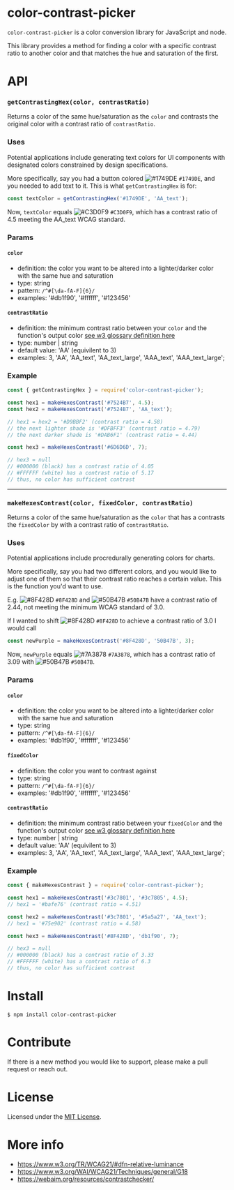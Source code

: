 # color-contrast-picker

`color-contrast-picker` is a color conversion library for JavaScript and node.

This library provides a method for finding a color with a specific contrast ratio to another color and that matches the hue and saturation of the first.

# API

### `getContrastingHex(color, contrastRatio)`

Returns a color of the same hue/saturation as the `color` and contrasts the original color with a contrast ratio of `contrastRatio`.

### Uses

Potential applications include generating text colors for UI components with designated colors constrained by design specifications.

More specifically, say you had a button colored ![#1749DE](https://placehold.co/15x15/1749DE/1749DE.png) `#1749DE`, and you needed to add text to it. This is what `getContrastingHex` is for:

```javascript
const textColor = getContrastingHex('#1749DE', 'AA_text');
```

Now, `textColor` equals ![#C3D0F9](https://placehold.co/15x15/C3D0F9/C3D0F9.png) `#C3D0F9`, which has a contrast ratio of 4.5 meeting the AA_text WCAG standard.

### Params

#### `color`
- definition: the color you want to be altered into a lighter/darker color with the same hue and saturation
- type: string
- pattern: `/^#[\da-fA-F]{6}/`
- examples: '#db1f90', '#ffffff', '#123456'

#### `contrastRatio`
- definition: the minimum contrast ratio between your `color` and the function's output color [see w3 glossary definition here](https://www.w3.org/TR/WCAG21/#glossary)
- type: number | string
- default value: 'AA' (equivilent to 3)
- examples: 3, 'AA', 'AA_text', 'AA_text_large', 'AAA_text', 'AAA_text_large';

### Example

```js
const { getContrastingHex } = require('color-contrast-picker');

const hex1 = makeHexesContrast('#7524B7', 4.5);
const hex2 = makeHexesContrast('#7524B7', 'AA_text');

// hex1 = hex2 = '#D9BBF2' (contrast ratio = 4.58)
// the next lighter shade is '#DFBFF3' (contrast ratio = 4.79)
// the next darker shade is '#DAB6F1' (contrast ratio = 4.44)

const hex3 = makeHexesContrast('#6D6D6D', 7);

// hex3 = null
// #000000 (black) has a contrast ratio of 4.05
// #FFFFFF (white) has a contrast ratio of 5.17
// thus, no color has sufficient contrast
```

---
### `makeHexesContrast(color, fixedColor, contrastRatio)`

Returns a color of the same hue/saturation as the `color` that has a contrasts the `fixedColor` by with a contrast ratio of `contrastRatio`.

### Uses

Potential applications include procredurally generating colors for charts.

More specifically, say you had two different colors, and you would like to adjust one of them so that their contrast ratio reaches a certain value. This is the function you'd want to use.

E.g. ![#8F428D](https://placehold.co/15x15/8F428D/8F428D.png) `#8F428D` and ![#50B47B](https://placehold.co/15x15/50B47B/50B47B.png) `#50B47B` have a contrast ratio of 2.44, not meeting the minimum WCAG standard of 3.0.

If I wanted to shift ![#8F428D](https://placehold.co/15x15/8F428D/8F428D.png) `#8F428D` to achieve a contrast ratio of 3.0 I would call

```javascript
const newPurple = makeHexesContrast('#8F428D', '50B47B', 3);
```

Now, `newPurple` equals ![#7A3878](https://placehold.co/15x15/7A3878/7A3878.png) `#7A3878`, which has a contrast ratio of 3.09 with ![#50B47B](https://placehold.co/15x15/50B47B/50B47B.png) `#50B47B`.

### Params

#### `color`
- definition: the color you want to be altered into a lighter/darker color with the same hue and saturation
- type: string
- pattern: `/^#[\da-fA-F]{6}/`
- examples: '#db1f90', '#ffffff', '#123456'

#### `fixedColor`
- definition: the color you want to contrast against
- type: string
- pattern: `/^#[\da-fA-F]{6}/`
- examples: '#db1f90', '#ffffff', '#123456'

#### `contrastRatio`
- definition: the minimum contrast ratio between your `fixedColor` and the function's output color [see w3 glossary definition here](https://www.w3.org/TR/WCAG21/#glossary)
- type: number | string
- default value: 'AA' (equivilent to 3)
- examples: 3, 'AA', 'AA_text', 'AA_text_large', 'AAA_text', 'AAA_text_large';

### Example

```js
const { makeHexesContrast } = require('color-contrast-picker');

const hex1 = makeHexesContrast('#3c7801', '#3c7805', 4.5);
// hex1 = '#bafe76' (contrast ratio = 4.51)

const hex2 = makeHexesContrast('#3c7801', '#5a5a27', 'AA_text');
// hex1 = '#75e902' (contrast ratio = 4.58)

const hex3 = makeHexesContrast('#8F428D', 'db1f90', 7);

// hex3 = null
// #000000 (black) has a contrast ratio of 3.33
// #FFFFFF (white) has a contrast ratio of 6.3
// thus, no color has sufficient contrast
```

# Install

```console
$ npm install color-contrast-picker
```

# Contribute

If there is a new method you would like to support, please make a pull request or reach out.

# License

Licensed under the [MIT License](LICENSE).

# More info

 * https://www.w3.org/TR/WCAG21/#dfn-relative-luminance
 * https://www.w3.org/WAI/WCAG21/Techniques/general/G18
 * https://webaim.org/resources/contrastchecker/
